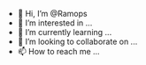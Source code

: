- 👋 Hi, I’m @Ramops
- 👀 I’m interested in ...
- 🌱 I’m currently learning ...
- 💞️ I’m looking to collaborate on ...
- 📫 How to reach me ...

<!---
Ramops/Ramops is a ✨ special ✨ repository because its `README.md` (this file) appears on your GitHub profile.
You can click the Preview link to take a look at your changes.
--->

